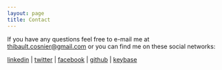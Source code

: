 ```yaml
---
layout: page
title: Contact
---
```


If you have any questions feel free to e-mail me at [thibault.cosnier@gmail.com](mailto:thibault.cosnier@gmail.com) or you can find me on these social networks:

[linkedin](https://fr.linkedin.com/in/thibaultcosnier) | [twitter](https://twitter.com/thibaultcosnier) | [facebook](https://www.facebook.com/thibault.cosnier) | [github](https://github.com/tcosnier) | [keybase](https://keybase.io/tcosnier) 





